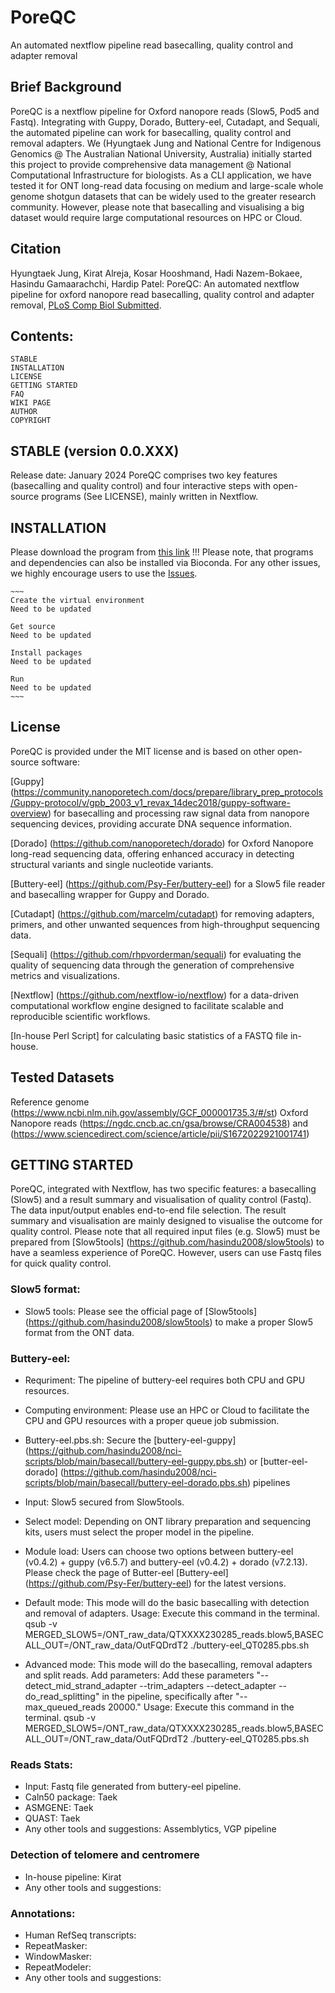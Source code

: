 # PoreQC
An automated nextflow pipeline read basecalling, quality control and adapter removal


## Brief Background
PoreQC is a nextflow pipeline for Oxford nanopore reads (Slow5, Pod5 and Fastq). Integrating with Guppy, Dorado, Buttery-eel, Cutadapt, and Sequali, the automated pipeline can work for basecalling, quality control and removal adapters. We (Hyungtaek Jung and National Centre for Indigenous Genomics @ The Australian National University, Australia) initially started this project to provide comprehensive data management @ National Computational Infrastructure for biologists. As a CLI application, we have tested it for ONT long-read data focusing on medium and large-scale whole genome shotgun datasets that can be widely used to the greater research community. However, please note that basecalling and visualising a big dataset would require large computational resources on HPC or Cloud. 


## Citation
Hyungtaek Jung, Kirat Alreja, Kosar Hooshmand, Hadi Nazem-Bokaee, Hasindu Gamaarachchi, Hardip Patel: PoreQC: An automated nextflow pipeline for oxford nanopore read basecalling, quality control and adapter removal, [PLoS Comp Biol Submitted](https://www.biorxiv.org/XXXX).


## Contents:
    STABLE
    INSTALLATION
    LICENSE 
    GETTING STARTED
    FAQ
    WIKI PAGE
    AUTHOR
    COPYRIGHT


## STABLE (version 0.0.XXX)
Release date: January 2024
PoreQC comprises two key features (basecalling and quality control) and four interactive steps with open-source programs (See LICENSE), mainly written in Nextflow. 


## INSTALLATION
Please download the program from [this link](https://github.com/OZTaekOppa/PoreQC)
!!! Please note, that programs and dependencies can also be installed via Bioconda. For any other issues, we highly encourage users to use the [Issues](https://github.com/OZTaekOppa/PoreQC/issues).

    ~~~
    Create the virtual environment
    Need to be updated
    
    Get source
    Need to be updated
    
    Install packages
    Need to be updated
    
    Run
    Need to be updated
    ~~~

## License

PoreQC is provided under the MIT license and is based on other open-source software:

[Guppy] (https://community.nanoporetech.com/docs/prepare/library_prep_protocols/Guppy-protocol/v/gpb_2003_v1_revax_14dec2018/guppy-software-overview) for  basecalling and processing raw signal data from nanopore sequencing devices, providing accurate DNA sequence information.

[Dorado] (https://github.com/nanoporetech/dorado) for Oxford Nanopore long-read sequencing data, offering enhanced accuracy in detecting structural variants and single nucleotide variants.

[Buttery-eel] (https://github.com/Psy-Fer/buttery-eel) for a Slow5 file reader and basecalling wrapper for Guppy and Dorado.

[Cutadapt] (https://github.com/marcelm/cutadapt) for removing adapters, primers, and other unwanted sequences from high-throughput sequencing data.

[Sequali] (https://github.com/rhpvorderman/sequali) for evaluating the quality of sequencing data through the generation of comprehensive metrics and visualizations.

[Nextflow] (https://github.com/nextflow-io/nextflow) for a data-driven computational workflow engine designed to facilitate scalable and reproducible scientific workflows.

[In-house Perl Script] for calculating basic statistics of a FASTQ file in-house.


## Tested Datasets
Reference genome (https://www.ncbi.nlm.nih.gov/assembly/GCF_000001735.3/#/st)
Oxford Nanopore reads (https://ngdc.cncb.ac.cn/gsa/browse/CRA004538) and (https://www.sciencedirect.com/science/article/pii/S1672022921001741)

## GETTING STARTED

PoreQC, integrated with Nextflow, has two specific features: a basecalling (Slow5) and a result summary and visualisation of quality control (Fastq). The data input/output enables end-to-end file selection. The result summary and visualisation are mainly designed to visualise the outcome for quality control. Please note that all required input files (e.g. Slow5) must be prepared from [Slow5tools] (https://github.com/hasindu2008/slow5tools) to have a seamless experience of PoreQC. However, users can use Fastq files for quick quality control. 


### Slow5 format:
- Slow5 tools: Please see the official page of [Slow5tools] (https://github.com/hasindu2008/slow5tools) to make a proper Slow5 format from the ONT data.

### Buttery-eel:
- Requriment: The pipeline of buttery-eel requires both CPU and GPU resources.
- Computing environment: Please use an HPC or Cloud to facilitate the CPU and GPU resources with a proper queue job submission.
- Buttery-eel.pbs.sh: Secure the [buttery-eel-guppy] (https://github.com/hasindu2008/nci-scripts/blob/main/basecall/buttery-eel-guppy.pbs.sh) or [butter-eel-dorado] (https://github.com/hasindu2008/nci-scripts/blob/main/basecall/buttery-eel-dorado.pbs.sh) pipelines
- Input: Slow5 secured from Slow5tools.
- Select model: Depending on ONT library preparation and sequencing kits, users must select the proper model in the pipeline.
- Module load: Users can choose two options between buttery-eel (v0.4.2) + guppy (v6.5.7) and buttery-eel (v0.4.2) + dorado (v7.2.13). Please check the page of Butter-eel [Buttery-eel] (https://github.com/Psy-Fer/buttery-eel) for the latest versions.
- Default mode: This mode will do the basic basecalling with detection and removal of adapters.
      Usage: Execute this command in the terminal.
          qsub -v MERGED_SLOW5=/ONT_raw_data/QTXXXX230285_reads.blow5,BASECALL_OUT=/ONT_raw_data/OutFQDrdT2 ./buttery-eel_QT0285.pbs.sh
  
- Advanced mode: This mode will do the basecalling, removal adapters and split reads.
      Add parameters: Add these parameters "--detect_mid_strand_adapter --trim_adapters --detect_adapter --do_read_splitting" in the pipeline, specifically after "--max_queued_reads 20000."
      Usage: Execute this command in the terminal.
          qsub -v MERGED_SLOW5=/ONT_raw_data/QTXXXX230285_reads.blow5,BASECALL_OUT=/ONT_raw_data/OutFQDrdT2 ./buttery-eel_QT0285.pbs.sh


### Reads Stats:
- Input: Fastq file generated from buttery-eel pipeline. 
- Caln50 package: Taek
- ASMGENE: Taek
- QUAST: Taek
- Any other tools and suggestions: Assemblytics, VGP pipeline

### Detection of telomere and centromere 
- In-house pipeline: Kirat
- Any other tools and suggestions:

### Annotations:
- Human RefSeq transcripts:
- RepeatMasker:
- WindowMasker:
- RepeatModeler:
- Any other tools and suggestions:





